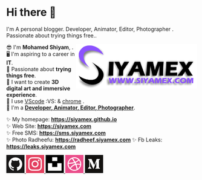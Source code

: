 # Hi there :wave:
I'm A personal blogger. Developer, Animator, Editor, Photographer . Passionate about trying things free..

<a href="https://siyamex.com">
	<img width=320 align="right" src="img/siyamex.png">
</a>

:sunglasses: I'm **Mohamed Shiyam**, .  
:desktop_computer: I'm aspiring to a career in **IT**.  
:triangular_ruler: Passionate about **trying things free**.  
:night_with_stars: I want to create **3D digital art and immersive experience**.  
:briefcase: I use [VScode][2] :VS: & [chrome][3] .  
:gift_heart: I'm a [**Developer, Animator, Editor, Photographer**][4].

:sparkles: My homepage: **<https://siyamex.github.io>**  
:sparkles: Web Site: **<https://siyamex.com>**  
:sparkles: Free SMS: **<https://sms.siyamex.com>**  
:sparkles: Photo Radheefu: **<https://radheef.siyamex.com>** 
:sparkles: Fb Leaks: **<https://leaks.siyamex.com>** 

[1]: https://mnu.edu.mv
[2]: https://code.visualstudio.com
[3]: https://https://www.google.com/chrome
[4]: https://siyamex.com
[6]: https://github.com/siyamex

<a href="https://github.com/siyamex">
	<img alt="My GitHub profile" src="img/icons/github.png">
</a>
<a href="https://www.instagram.com/siyamex_">
	<img alt="My Instagram profile" src="img/icons/instagram.png">
</a>
<a href="https://unsplash.com/@siyamex">
	<img alt="My Unsplash profile" src="img/icons/unsplash.png">
</a>
<a href="https://dribbble.com/siyamex">
	<img alt="My Dribbble profile" src="img/icons/dribbble.png">
</a>
<a href="https://medium.com/@siyamex">
	<img alt="My Medium profile" src="img/icons/medium.png">
</a>

<p></p>



[github]: https://github.com/siyamex
[dribbble]: https://dribbble.com/siyamex
[unsplash]: https://unsplash.com/@siyamex
[medium]: https://medium.com/@siyamex
[instagram]: https://www.instagram.com/siyamex_
